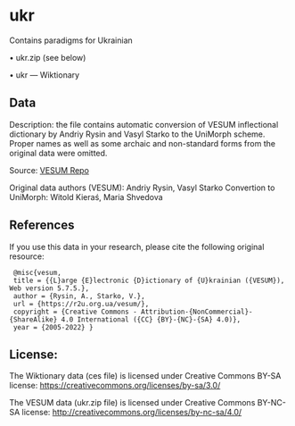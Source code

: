 # ukr
Contains paradigms for Ukrainian

• ukr.zip (see below)

• ukr — Wiktionary

## Data

Description: the file contains automatic conversion of VESUM inflectional dictionary by Andriy Rysin and Vasyl Starko to the UniMorph scheme. Proper names as well as some archaic and non-standard forms from the original data were omitted.

Source: [VESUM Repo](https://github.com/brown-uk/dict_uk)

Original data authors (VESUM): Andriy Rysin, Vasyl Starko
Convertion to UniMorph: Witold Kieraś, Maria Shvedova

## References
If you use this data in your research, please cite the following original resource:
```
 @misc{vesum,
 title = {{L}arge {E}lectronic {D}ictionary of {U}krainian ({VESUM}), Web version 5.7.5.},
 author = {Rysin, A., Starko, V.},
 url = {https://r2u.org.ua/vesum/},
 copyright = {Creative Commons - Attribution-{NonCommercial}-{ShareAlike} 4.0 International ({CC} {BY}-{NC}-{SA} 4.0)},
 year = {2005-2022} }
```

## License:
The Wiktionary data (ces file) is licensed under Creative Commons BY-SA license:
https://creativecommons.org/licenses/by-sa/3.0/

The VESUM data (ukr.zip file) is licensed under Creative Commons BY-NC-SA license:
http://creativecommons.org/licenses/by-nc-sa/4.0/
